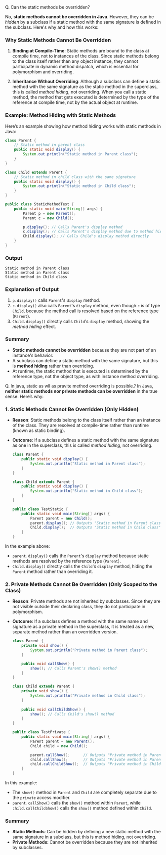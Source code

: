 Q. Can the static methods be overridden?

No, **static methods cannot be overridden in Java**. 
However, they can be *hidden* by a subclass if a static method with the same signature is defined in the subclass. 
Here's why and how this works:

### Why Static Methods Cannot Be Overridden
1. **Binding at Compile-Time**: Static methods are bound to the class at compile time, not to instances of the class. Since static methods belong to the class itself rather than any object instance, they cannot participate in dynamic method dispatch, which is essential for polymorphism and overriding.

2. **Inheritance Without Overriding**: Although a subclass can define a static method with the same signature as the static method in the superclass, this is called *method hiding*, not overriding. When you call a static method, the method that gets executed is determined by the type of the reference at compile time, not by the actual object at runtime.

### Example: Method Hiding with Static Methods

Here’s an example showing how method hiding works with static methods in Java:

```java
class Parent {
    // Static method in parent class
    public static void display() {
        System.out.println("Static method in Parent class");
    }
}

class Child extends Parent {
    // Static method in child class with the same signature
    public static void display() {
        System.out.println("Static method in Child class");
    }
}

public class StaticMethodTest {
    public static void main(String[] args) {
        Parent p = new Parent();
        Parent c = new Child();

        p.display(); // Calls Parent's display method
        c.display(); // Calls Parent's display method due to method hiding
        Child.display(); // Calls Child's display method directly
    }
}
```

### Output

```plaintext
Static method in Parent class
Static method in Parent class
Static method in Child class
```

### Explanation of Output

1. `p.display()` calls `Parent`'s `display` method.
2. `c.display()` also calls `Parent`'s `display` method, even though `c` is of type `Child`, because the method call is resolved based on the reference type (`Parent`).
3. `Child.display()` directly calls `Child`'s `display` method, showing the *method hiding* effect.

### Summary

- **Static methods cannot be overridden** because they are not part of an instance's behavior.
- A subclass can define a static method with the same signature, but this is **method hiding** rather than overriding.
- At runtime, the static method that is executed is determined by the reference type, not the object type, as with instance method overriding.

Q. In java, static as wll as pravite method overriding is possible.?
In Java, **neither static methods nor private methods can be overridden** in the true sense. Here’s why:

### 1. **Static Methods Cannot Be Overridden (Only Hidden)**
- **Reason**: Static methods belong to the class itself rather than an instance of the class. They are resolved at compile-time rather than runtime (known as static binding).
- **Outcome**: If a subclass defines a static method with the same signature as one in the superclass, this is called *method hiding*, not overriding.

   ```java
   class Parent {
       public static void display() {
           System.out.println("Static method in Parent class");
       }
   }

   class Child extends Parent {
       public static void display() {
           System.out.println("Static method in Child class");
       }
   }

   public class TestStatic {
       public static void main(String[] args) {
           Parent parent = new Child();
           parent.display(); // Outputs "Static method in Parent class"
           Child.display();  // Outputs "Static method in Child class"
       }
   }
   ```

In the example above:
- `parent.display()` calls the `Parent`'s `display` method because static methods are resolved by the reference type (`Parent`).
- `Child.display()` directly calls the `Child`'s `display` method, hiding the `Parent` method rather than overriding it.

### 2. **Private Methods Cannot Be Overridden (Only Scoped to the Class)**
- **Reason**: Private methods are not inherited by subclasses. Since they are not visible outside their declaring class, they do not participate in polymorphism.
- **Outcome**: If a subclass defines a method with the same name and signature as a private method in the superclass, it is treated as a new, separate method rather than an overridden version.

   ```java
   class Parent {
       private void show() {
           System.out.println("Private method in Parent class");
       }

       public void callShow() {
           show(); // Calls Parent's show() method
       }
   }

   class Child extends Parent {
       private void show() {
           System.out.println("Private method in Child class");
       }
       
       public void callChildShow() {
           show(); // Calls Child's show() method
       }
   }

   public class TestPrivate {
       public static void main(String[] args) {
           Parent parent = new Parent();
           Child child = new Child();

           parent.callShow();      // Outputs "Private method in Parent class"
           child.callShow();       // Outputs "Private method in Parent class" due to Parent's callShow() method
           child.callChildShow();  // Outputs "Private method in Child class"
       }
   }
   ```

In this example:
- The `show()` method in `Parent` and `Child` are completely separate due to the `private` access modifier.
- `parent.callShow()` calls the `show()` method within `Parent`, while `child.callChildShow()` calls the `show()` method defined within `Child`.

### Summary
- **Static Methods**: Can be hidden by defining a new static method with the same signature in a subclass, but this is method hiding, not overriding.
- **Private Methods**: Cannot be overridden because they are not inherited by subclasses.

